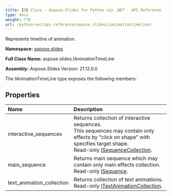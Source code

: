 ```yaml
---
title: {0} Class - Aspose.Slides for Python via .NET - API Reference
type: docs
weight: 770
url: /python-net/api-reference/aspose.slides/ianimationtimeline/
---
```


Represents timeline of animation.

**Namespace:** [aspose.slides](/python-net/api-reference/aspose.slides/)

**Full Class Name:** aspose.slides.IAnimationTimeLine

**Assembly:**  Aspose.Slides Version: 21.12.0.0

The IAnimationTimeLine type exposes the following members:
## **Properties**
|**Name**|**Description**|
| :- | :- |
|interactive_sequences|Returns collection of interactive sequences.<br/>            This sequences may contain only effects by "click on shape" with specifies target shape.<br/>            Read-only [ISequenceCollection](/python-net/api-reference/aspose.slides.animation/isequencecollection/).|
|main_sequence|Returns main sequence which may contain only main effects collection.<br/>            Read-only [ISequence](/python-net/api-reference/aspose.slides.animation/isequence/).|
|text_animation_collection|Returns collection of text animations.<br/>            Read-only [ITextAnimationCollection](/python-net/api-reference/aspose.slides.animation/itextanimationcollection/).|
